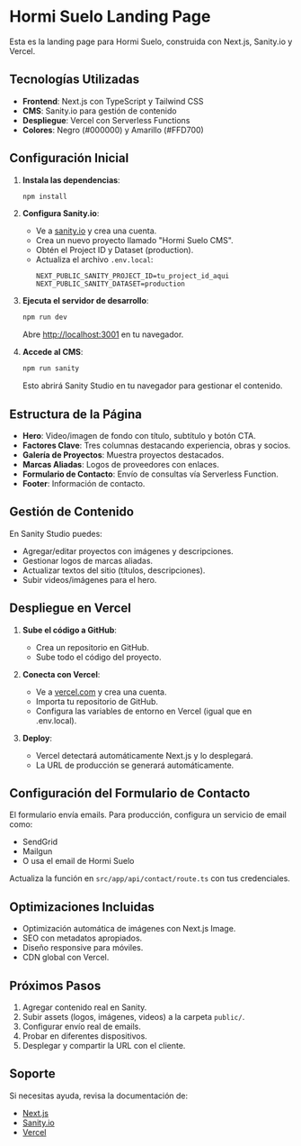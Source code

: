 # Hormi Suelo Landing Page

Esta es la landing page para Hormi Suelo, construida con Next.js, Sanity.io y Vercel.

## Tecnologías Utilizadas

- **Frontend**: Next.js con TypeScript y Tailwind CSS
- **CMS**: Sanity.io para gestión de contenido
- **Despliegue**: Vercel con Serverless Functions
- **Colores**: Negro (#000000) y Amarillo (#FFD700)

## Configuración Inicial

1. **Instala las dependencias**:
   ```bash
   npm install
   ```

2. **Configura Sanity.io**:
   - Ve a [sanity.io](https://sanity.io) y crea una cuenta.
   - Crea un nuevo proyecto llamado "Hormi Suelo CMS".
   - Obtén el Project ID y Dataset (production).
   - Actualiza el archivo `.env.local`:
     ```
     NEXT_PUBLIC_SANITY_PROJECT_ID=tu_project_id_aqui
     NEXT_PUBLIC_SANITY_DATASET=production
     ```

3. **Ejecuta el servidor de desarrollo**:
   ```bash
   npm run dev
   ```
   Abre [http://localhost:3001](http://localhost:3001) en tu navegador.

4. **Accede al CMS**:
   ```bash
   npm run sanity
   ```
   Esto abrirá Sanity Studio en tu navegador para gestionar el contenido.

## Estructura de la Página

- **Hero**: Video/imagen de fondo con título, subtítulo y botón CTA.
- **Factores Clave**: Tres columnas destacando experiencia, obras y socios.
- **Galería de Proyectos**: Muestra proyectos destacados.
- **Marcas Aliadas**: Logos de proveedores con enlaces.
- **Formulario de Contacto**: Envío de consultas vía Serverless Function.
- **Footer**: Información de contacto.

## Gestión de Contenido

En Sanity Studio puedes:
- Agregar/editar proyectos con imágenes y descripciones.
- Gestionar logos de marcas aliadas.
- Actualizar textos del sitio (títulos, descripciones).
- Subir videos/imágenes para el hero.

## Despliegue en Vercel

1. **Sube el código a GitHub**:
   - Crea un repositorio en GitHub.
   - Sube todo el código del proyecto.

2. **Conecta con Vercel**:
   - Ve a [vercel.com](https://vercel.com) y crea una cuenta.
   - Importa tu repositorio de GitHub.
   - Configura las variables de entorno en Vercel (igual que en .env.local).

3. **Deploy**:
   - Vercel detectará automáticamente Next.js y lo desplegará.
   - La URL de producción se generará automáticamente.

## Configuración del Formulario de Contacto

El formulario envía emails. Para producción, configura un servicio de email como:
- SendGrid
- Mailgun
- O usa el email de Hormi Suelo

Actualiza la función en `src/app/api/contact/route.ts` con tus credenciales.

## Optimizaciones Incluidas

- Optimización automática de imágenes con Next.js Image.
- SEO con metadatos apropiados.
- Diseño responsive para móviles.
- CDN global con Vercel.

## Próximos Pasos

1. Agregar contenido real en Sanity.
2. Subir assets (logos, imágenes, videos) a la carpeta `public/`.
3. Configurar envío real de emails.
4. Probar en diferentes dispositivos.
5. Desplegar y compartir la URL con el cliente.

## Soporte

Si necesitas ayuda, revisa la documentación de:
- [Next.js](https://nextjs.org/docs)
- [Sanity.io](https://www.sanity.io/docs)
- [Vercel](https://vercel.com/docs)
